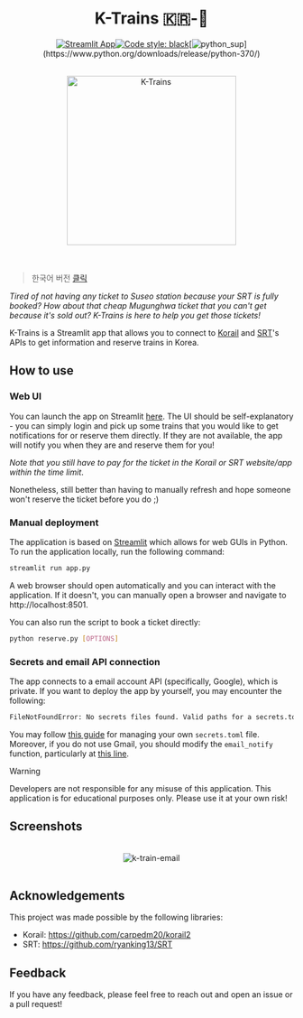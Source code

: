 <div align="center">

# K-Trains 🇰🇷-🚄


 [![Streamlit App](https://static.streamlit.io/badges/streamlit_badge_red.svg)](https://k-trains.streamlit.app)[![Code style: black](https://img.shields.io/badge/code%20style-black-000000.svg)](https://github.com/psf/black)[![python_sup](https://img.shields.io/badge/python-3.7+-blue.svg?)](https://www.python.org/downloads/release/python-370/)

<br>
<center>
<img src="assets/ktrains.png" alt="K-Trains" width="300"/>
</center>
<br>
<br>
 </div>

> 한국어 버전 [클릭](README-KR.md)


_Tired of not having any ticket to Suseo station because your SRT is fully booked? How about that cheap Mugunghwa ticket that you can't get because it's sold out? K-Trains is here to help you get those tickets!_


K-Trains is a Streamlit app that allows you to connect to [Korail](https://www.letskorail.com/) and [SRT](https://etk.srail.kr/)'s APIs to get information and reserve trains in Korea.


## How to use

### Web UI
You can launch the app on Streamlit [here](https://k-trains.streamlit.app/). The UI should be self-explanatory - you can simply login and pick up some trains that you would like to get notifications for or reserve them directly. If they are not available, the app will notify you when they are and reserve them for you! 

_Note that you still have to pay for the ticket in the Korail or SRT website/app within the time limit_.

Nonetheless, still better than having to manually refresh and hope someone won't reserve the ticket before you do ;)

### Manual deployment

The application is based on [Streamlit](https://streamlit.io/) which allows for web GUIs in Python. To run the application locally, run the following command:

```bash
streamlit run app.py
```

A web browser should open automatically and you can interact with the application. If it doesn't, you can manually open a browser and navigate to http://localhost:8501.

You can also run the script to book a ticket directly:

```bash
python reserve.py [OPTIONS]
```

### Secrets and email API connection
The app connects to a email account API (specifically, Google), which is private. If you want to deploy the app by yourself, you may encounter the following:
```bash
FileNotFoundError: No secrets files found. Valid paths for a secrets.toml file are: C:\Users\nyancat.streamlit\secrets.toml,
```
You may follow [this guide](https://docs.streamlit.io/streamlit-community-cloud/deploy-your-app/secrets-management) for managing your own `secrets.toml` file. Moreover, if you do not use Gmail, you should modify the `email_notify` function, particularly at [this line](https://github.com/fedebotu/k-trains/blob/1a1f609600f870f09e3ef8fe4e692cc082fdb3cc/ktrains/notify.py#L49C1-L50C1).

> [!WARNING]
> Developers are not responsible for any misuse of this application. This application is for educational purposes only. Please use it at your own risk!

## Screenshots

<div align="center">
<br>
<center>
<img src="https://github.com/fedebotu/k-trains/assets/48984123/55ec2078-1034-4e95-b5e2-d15de8478107" alt="k-train-email"/>
</center>
<br>
 </div>
 

## Acknowledgements

This project was made possible by the following libraries:

- Korail: https://github.com/carpedm20/korail2
- SRT: https://github.com/ryanking13/SRT


## Feedback
If you have any feedback, please feel free to reach out and open an issue or a pull request!
